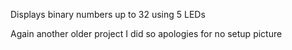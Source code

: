 Displays binary numbers up to 32 using 5 LEDs

Again another older project I did so apologies for no setup picture
